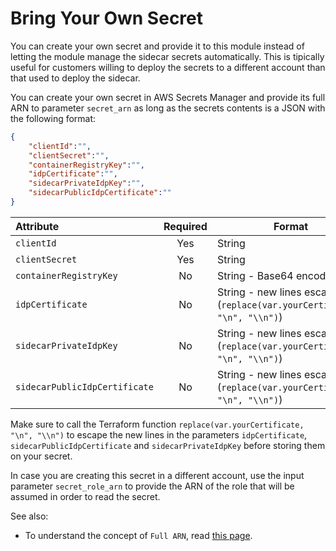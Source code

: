 # Bring Your Own Secret

You can create your own secret and provide it to this module instead of
letting the module manage the sidecar secrets automatically. This is tipically
useful for customers willing to deploy the secrets to a different account
than that used to deploy the sidecar.

You can create your own secret in AWS Secrets Manager and provide its full
ARN to parameter `secret_arn` as long as the secrets contents is a JSON
with the following format:

```JSON
{
    "clientId":"",
    "clientSecret":"",
    "containerRegistryKey":"",
    "idpCertificate":"",
    "sidecarPrivateIdpKey":"",
    "sidecarPublicIdpCertificate":""
}
```

| Attribute                     | Required | Format |
| :---------------------------- | :------: | ------ |
| `clientId`                    | Yes      | String |
| `clientSecret`                | Yes      | String |
| `containerRegistryKey`        | No       | String - Base64 encoded |
| `idpCertificate`              | No       | String - new lines escaped (`replace(var.yourCertificate, "\n", "\\n")`) |
| `sidecarPrivateIdpKey`        | No       | String - new lines escaped (`replace(var.yourCertificate, "\n", "\\n")`) |
| `sidecarPublicIdpCertificate` | No       | String - new lines escaped (`replace(var.yourCertificate, "\n", "\\n")`) |

Make sure to call the Terraform function `replace(var.yourCertificate, "\n", "\\n")`
to escape the new lines in the parameters `idpCertificate`,
`sidecarPublicIdpCertificate` and `sidecarPrivateIdpKey` before storing them on
your secret.

In case you are creating this secret in a different account, use the input
parameter `secret_role_arn` to provide the ARN of the role that will be
assumed in order to read the secret.

See also:

* To understand the concept of `Full ARN`, read [this page](https://docs.aws.amazon.com/secretsmanager/latest/userguide/troubleshoot.html#ARN_secretnamehyphen).
